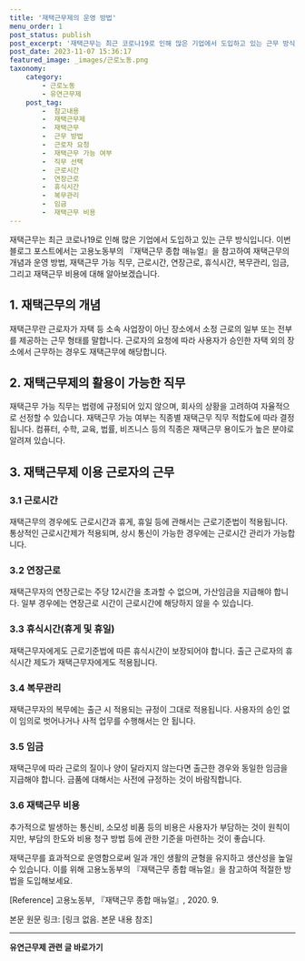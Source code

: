```yaml
---
title: '재택근무제의 운영 방법'
menu_order: 1
post_status: publish
post_excerpt: '재택근무는 최근 코로나19로 인해 많은 기업에서 도입하고 있는 근무 방식입니다. 이번 블로그 포스트에서는 고용노동부의  재택근무 종합 매뉴얼 을 참고하여 재택근무의 개념과 운영 방법, 재택근무 가능 직무, 근로시간, 연장근로, 휴식시간, 복무관리, 임금, 그리고 재택근무 비용에 대해 알아보겠습니다.'
post_date: 2023-11-07 15:36:17
featured_image: _images/근로노동.png
taxonomy:
    category:
        - 근로노동
        - 유연근무제
    post_tag:
        -  참고내용
        -  재택근무제
        -  재택근무
        -  근무 방법
        -  근로자 요청
        -  재택근무 가능 여부
        -  직무 선택
        -  근로시간
        -  연장근로
        -  휴식시간
        -  복무관리
        -  임금
        -  재택근무 비용
---
```




재택근무는 최근 코로나19로 인해 많은 기업에서 도입하고 있는 근무 방식입니다. 이번 블로그 포스트에서는 고용노동부의 『재택근무 종합 매뉴얼』을 참고하여 재택근무의 개념과 운영 방법, 재택근무 가능 직무, 근로시간, 연장근로, 휴식시간, 복무관리, 임금, 그리고 재택근무 비용에 대해 알아보겠습니다.

## 1. 재택근무의 개념
재택근무란 근로자가 자택 등 소속 사업장이 아닌 장소에서 소정 근로의 일부 또는 전부를 제공하는 근무 형태를 말합니다. 근로자의 요청에 따라 사용자가 승인한 자택 외의 장소에서 근무하는 경우도 재택근무에 해당합니다.

## 2. 재택근무제의 활용이 가능한 직무
재택근무 가능 직무는 법령에 규정되어 있지 않으며, 회사의 상황을 고려하여 자율적으로 선정할 수 있습니다. 재택근무 가능 여부는 직종별 재택근무 직무 적합도에 따라 결정됩니다. 컴퓨터, 수학, 교육, 법률, 비즈니스 등의 직종은 재택근무 용이도가 높은 분야로 알려져 있습니다.

## 3. 재택근무제 이용 근로자의 근무
### 3.1 근로시간
재택근무의 경우에도 근로시간과 휴게, 휴일 등에 관해서는 근로기준법이 적용됩니다. 통상적인 근로시간제가 적용되며, 상시 통신이 가능한 경우에는 근로시간 관리가 가능합니다.

### 3.2 연장근로
재택근무자의 연장근로는 주당 12시간을 초과할 수 없으며, 가산임금을 지급해야 합니다. 일부 경우에는 연장근로 시간이 근로시간에 해당하지 않을 수 있습니다.

### 3.3 휴식시간(휴게 및 휴일)
재택근무자에게도 근로기준법에 따른 휴식시간이 보장되어야 합니다. 출근 근로자의 휴식시간 제도가 재택근무자에게도 적용됩니다.

### 3.4 복무관리
재택근무자의 복무에는 출근 시 적용되는 규정이 그대로 적용됩니다. 사용자의 승인 없이 임의로 벗어나거나 사적 업무를 수행해서는 안 됩니다.

### 3.5 임금
재택근무에 따라 근로의 질이나 양이 달라지지 않는다면 출근한 경우와 동일한 임금을 지급해야 합니다. 금품에 대해서는 사전에 규정하는 것이 바람직합니다.

### 3.6 재택근무 비용
추가적으로 발생하는 통신비, 소모성 비품 등의 비용은 사용자가 부담하는 것이 원칙이지만, 부담의 한도와 비용 청구 방법 등에 관한 기준을 마련하는 것이 좋습니다.

재택근무를 효과적으로 운영함으로써 일과 개인 생활의 균형을 유지하고 생산성을 높일 수 있습니다. 이를 위해 고용노동부의 『재택근무 종합 매뉴얼』을 참고하여 적절한 방법을 도입해보세요.

[Reference]
고용노동부, 『재택근무 종합 매뉴얼』, 2020. 9. 

본문 원문 링크: [링크 없음. 본문 내용 참조]
<!-- wp:separator -->
<hr class="wp-block-separator has-alpha-channel-opacity"/>
<!-- /wp:separator -->

<!-- wp:group {"backgroundColor":"base","layout":{"type":"constrained"}} -->
<div class="wp-block-group has-base-background-color has-background"><!-- wp:paragraph {"align":"center","fontSize":"medium"} -->
<p class="has-text-align-center has-large-font-size"><strong>유연근무제 관련 글 바로가기</strong></p>
<!-- /wp:paragraph -->


<!-- wp:latest-posts
{"categories":[{"id":11200,"count":19,"description":"","link":"https://uknowlaw.com/category/%ec%9c%a0%ec%97%b0%ea%b7%bc%eb%ac%b4%ec%a0%9c/","name":"유연근무제","slug":"유연근무제","taxonomy":"category","parent":0,"meta":[],"_links":{"self":[{"href":"https://uknowlaw.com/wp-json/wp/v2/categories/11200"}],"collection":[{"href":"https://uknowlaw.com/wp-json/wp/v2/categories"}],"about":[{"href":"https://uknowlaw.com/wp-json/wp/v2/taxonomies/category"}],"wp:post_type":[{"href":"https://uknowlaw.com/wp-json/wp/v2/posts?categories=11200"}],"curies":[{"name":"wp","href":"https://api.w.org/{rel}","templated":true}]}}],"postsToShow":100,"excerptLength":28,"postLayout":"grid","columns":2,"featuredImageAlign":"left","featuredImageSizeSlug":"large","fontSize":"medium"} /--></div>
<!-- /wp:group -->